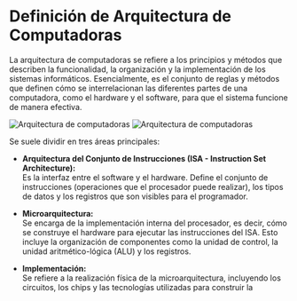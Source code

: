 # Definición de Arquitectura de Computadoras

La arquitectura de computadoras se refiere a los principios y métodos que describen la funcionalidad, la organización y la implementación de los sistemas informáticos. Esencialmente, es el conjunto de reglas y métodos que definen cómo se interrelacionan las diferentes partes de una computadora, como el hardware y el software, para que el sistema funcione de manera efectiva.

![Arquitectura de computadoras](https://drive.google.com/uc?export=view&id=1ZxHbiRdkf7QvgcOZeFqmpn1qiKxpnhxb)
![Arquitectura de computadoras](https://drive.google.com/file/d/1ZxHbiRdkf7QvgcOZeFqmpn1qiKxpnhxb/view?usp=sharing)

Se suele dividir en tres áreas principales:

- **Arquitectura del Conjunto de Instrucciones (ISA - Instruction Set Architecture):**  
  Es la interfaz entre el software y el hardware. Define el conjunto de instrucciones (operaciones que el procesador puede realizar), los tipos de datos y los registros que son visibles para el programador.

- **Microarquitectura:**  
  Se encarga de la implementación interna del procesador, es decir, cómo se construye el hardware para ejecutar las instrucciones del ISA. Esto incluye la organización de componentes como la unidad de control, la unidad aritmético-lógica (ALU) y los registros.

- **Implementación:**  
  Se refiere a la realización física de la microarquitectura, incluyendo los circuitos, los chips y las tecnologías utilizadas para construir la